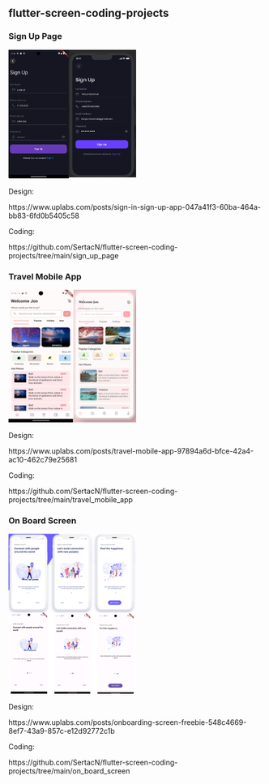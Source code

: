 ## flutter-screen-coding-projects

### Sign Up Page

<img src="https://github.com/SertacN/flutter-screen-coding-projects/blob/main/screenshots/sign_up_page.png" width="50%" height="50%" />
<p>Design:</p>
https://www.uplabs.com/posts/sign-in-sign-up-app-047a41f3-60ba-464a-bb83-6fd0b5405c58
<p>Coding:</p>
https://github.com/SertacN/flutter-screen-coding-projects/tree/main/sign_up_page </br>

### Travel Mobile App

<img src="https://github.com/SertacN/flutter-screen-coding-projects/blob/main/screenshots/travel_mobile_app.png" width="50%" height="50%" />
<p>Design:</p>
https://www.uplabs.com/posts/travel-mobile-app-97894a6d-bfce-42a4-ac10-462c79e25681
<p>Coding:</p>
https://github.com/SertacN/flutter-screen-coding-projects/tree/main/travel_mobile_app </br>

### On Board Screen
<img src="https://github.com/SertacN/flutter-screen-coding-projects/blob/main/screenshots/on_board_screen.png" width="50%" height="50%" />
<p>Design:</p>
https://www.uplabs.com/posts/onboarding-screen-freebie-548c4669-8ef7-43a9-857c-e12d92772c1b
<p>Coding:</p>
https://github.com/SertacN/flutter-screen-coding-projects/tree/main/on_board_screen </br>
